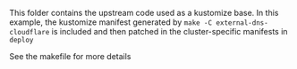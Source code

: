 This folder contains the upstream code used as a kustomize base.
In this example, the kustomize manifest generated by `make -C external-dns-cloudflare` is included and then patched in the cluster-specific manifests in `deploy`

See the makefile for more details
